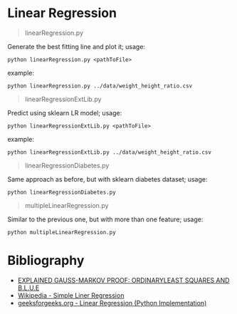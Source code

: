 # Linear Regression


> linearRegression.py

Generate the best fitting line and plot it; usage:

    python linearRegression.py <pathToFile>

example:

    python linearRegression.py ../data/weight_height_ratio.csv


> linearRegressionExtLib.py

Predict using sklearn LR model; usage:

    python linearRegressionExtLib.py <pathToFile>

example:

    python linearRegressionExtLib.py ../data/weight_height_ratio.csv


> linearRegressionDiabetes.py

Same approach as before, but with sklearn diabetes dataset; usage:

    python linearRegressionDiabetes.py


> multipleLinearRegression.py

Similar to the previous one, but with more than one feature; usage:

    python multipleLinearRegression.py


# Bibliography 

* [EXPLAINED GAUSS-MARKOV PROOF: ORDINARYLEAST SQUARES AND B.L.U.E](http://www.unm.edu/~jikaczmarski/working_papers/gm_proof.pdf)
* [Wikipedia - Simple Liner Regression](https://en.wikipedia.org/wiki/Simple_linear_regression)
* [geeksforgeeks.org - Linear Regression (Python Implementation)](https://www.geeksforgeeks.org/linear-regression-python-implementation/) 